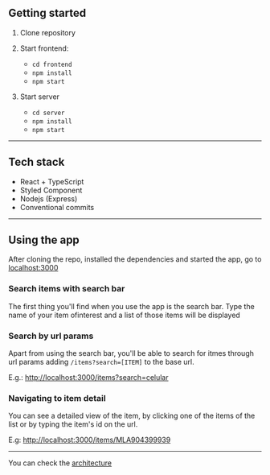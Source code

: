 ## Getting started

1. Clone repository

2. Start frontend:

   - `cd frontend`
   - `npm install`
   - `npm start`

3. Start server
   - `cd server`
   - `npm install`
   - `npm start`

---

## Tech stack

- React + TypeScript
- Styled Component
- Nodejs (Express)
- Conventional commits

---

## Using the app

After cloning the repo, installed the dependencies and started the app, go to [localhost:3000](localhost:3000)

### **Search items with search bar**

The first thing you'll find when you use the app is the search bar. Type the name of your item ofinterest and a list of those items will be displayed

### **Search by url params**

Apart from using the search bar, you'll be able to search for itmes through url params adding `/items?search=[ITEM]` to the base url.

E.g.: [http://localhost:3000/items?search=celular](http://localhost:3000/items?search=celular)

### **Navigating to item detail**

You can see a detailed view of the item, by clicking one of the items of the list or by typing the item's id on the url.

E.g: [http://localhost:3000/items/MLA904399939](http://localhost:3000/items/MLA904399939)

---

You can check the [architecture](docs/ARCHITECTURE.md)
